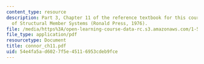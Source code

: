 ```yaml
---
content_type: resource
description: Part 3, Chapter 11 of the reference textbook for this course, Analysis
  of Structural Member Systems (Ronald Press, 1976).
file: /media/https%3A/open-learning-course-data-rc.s3.amazonaws.com/1-571-structural-analysis-and-control-spring-2004/54e4fa5ad6027f5e45116953cdeb9fce_connor_ch11.pdf
file_type: application/pdf
resourcetype: Document
title: connor_ch11.pdf
uid: 54e4fa5a-d602-7f5e-4511-6953cdeb9fce
---
```

